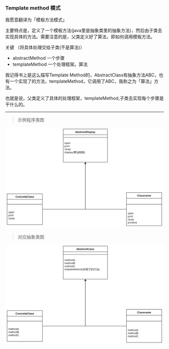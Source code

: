 ### Template method 模式
我愿意翻译为「模板方法模式」

主要特点是，定义了一个模板方法(java里是抽象类里的抽象方法)，然后由子类去实现具体的方法。需要注意的是，父类定义好了算法，即如何调用模板方法。

关键 （将具体处理交给子类(不是算法)）
- abstractMethod 一个步骤
- templateMethod 一个处理框架。算法

我记得书上是这么描写Template Method的，AbstractClass有抽象方法ABC，也有一个实现了的方法，templateMethod，它调用了ABC，我称之为「算法」方法。

也就是说，父类定义了具体的处理框架，templateMethod,子类去实现每个步骤是干什么的。

---
> 示例程序类图

![示例程序类图](./resources/Template_Method.jpg)

> 对应抽象类图

![示例程序类图](./resources/Template_Method_abstract.jpg)